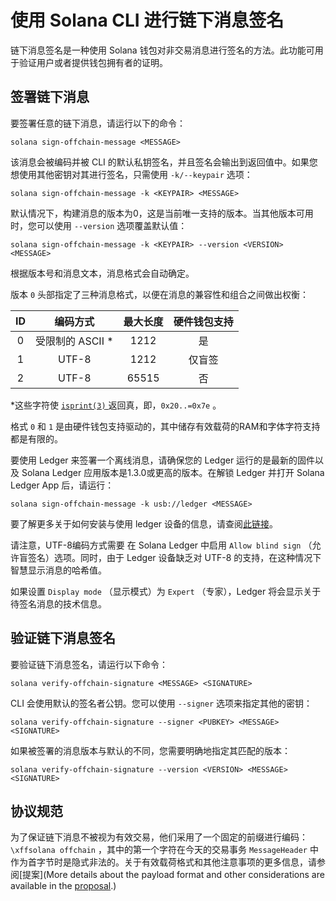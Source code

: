 # 使用 Solana CLI 进行链下消息签名

链下消息签名是一种使用 Solana 钱包对非交易消息进行签名的方法。此功能可用于验证用户或者提供钱包拥有者的证明。



## 签署链下消息

要签署任意的链下消息，请运行以下的命令：

```
solana sign-offchain-message <MESSAGE>
```

该消息会被编码并被 CLI 的默认私钥签名，并且签名会输出到返回值中。如果您想使用其他密钥对其进行签名，只需使用 `-k/--keypair`  选项：

```
solana sign-offchain-message -k <KEYPAIR> <MESSAGE>
```

默认情况下，构建消息的版本为0，这是当前唯一支持的版本。当其他版本可用时，您可以使用 `--version` 选项覆盖默认值：

```
solana sign-offchain-message -k <KEYPAIR> --version <VERSION> <MESSAGE>
```

根据版本号和消息文本，消息格式会自动确定。

版本 `0` 头部指定了三种消息格式，以便在消息的兼容性和组合之间做出权衡：

|  ID  |     编码方式     | 最大长度 | 硬件钱包支持 |
| :--: | :--------------: | :------: | :----------: |
|  0   | 受限制的 ASCII * |   1212   |      是      |
|  1   |      UTF-8       |   1212   |    仅盲签    |
|  2   |      UTF-8       |  65515   |      否      |

*这些字符使 [`isprint(3)` ](https://linux.die.net/man/3/isprint)返回真，即，`0x20..=0x7e` 。

格式 `0` 和 `1` 是由硬件钱包支持驱动的，其中储存有效载荷的RAM和字体字符支持都是有限的。

要使用 Ledger 来签署一个离线消息，请确保您的 Ledger 运行的是最新的固件以及 Solana Ledger 应用版本是1.3.0或更高的版本。在解锁 Ledger 并打开 Solana Ledger App 后，请运行：

```
solana sign-offchain-message -k usb://ledger <MESSAGE>
```

要了解更多关于如何安装与使用 ledger 设备的信息，请查阅[此链接](https://docs.solanalabs.com/cli/wallets/hardware/ledger)。

请注意，UTF-8编码方式需要 在 Solana Ledger 中启用 `Allow blind sign` （允许盲签名）选项。同时，由于 Ledger 设备缺乏对 UTF-8 的支持，在这种情况下智慧显示消息的哈希值。

如果设置 `Display mode` （显示模式）为 `Expert` （专家），Ledger 将会显示关于待签名消息的技术信息。



## 验证链下消息签名

要验证链下消息签名，请运行以下命令：

```
solana verify-offchain-signature <MESSAGE> <SIGNATURE>
```

CLI 会使用默认的签名者公钥。您可以使用 `--signer` 选项来指定其他的密钥：

```
solana verify-offchain-signature --signer <PUBKEY> <MESSAGE> <SIGNATURE>
```

如果被签署的消息版本与默认的不同，您需要明确地指定其匹配的版本：

```
solana verify-offchain-signature --version <VERSION> <MESSAGE> <SIGNATURE>
```



## 协议规范

为了保证链下消息不被视为有效交易，他们采用了一个固定的前缀进行编码：`\xffsolana offchain` ，其中的第一个字符在今天的交易事务 `MessageHeader` 中作为首字节时是隐式非法的。关于有效载荷格式和其他注意事项的更多信息，请参阅[提案](More details about the payload format and other considerations are available in the [proposal](https://github.com/solana-labs/solana/blob/master/docs/src/proposals/off-chain-message-signing.md).)